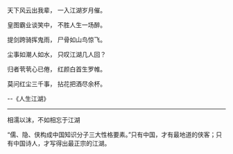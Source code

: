天下风云出我辈， 一入江湖岁月催。 

皇图霸业谈笑中， 不胜人生一场醉。 

提剑跨骑挥鬼雨， 尸骨如山鸟惊飞。 

尘事如潮人如水， 只叹江湖几人回？ 

归者茕茕心已倦， 红颜白首生罗帷。 

莫问红尘三千事， 拈花把酒尽余杯。

--《人生江湖》

---

相濡以沫，不如相忘于江湖

“儒、隐、侠构成中国知识分子三大性格要素。”只有中国，才有最地道的侠客；只有中国诗人，才写得出最正宗的江湖。

